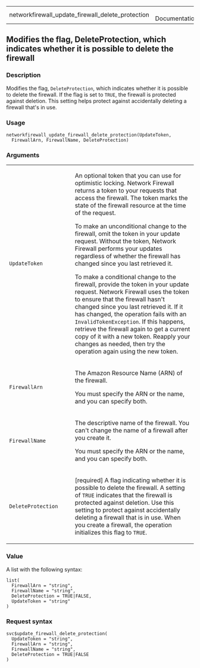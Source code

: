 <table style="width: 100%;">
<tbody>
<tr class="odd">
<td>networkfirewall_update_firewall_delete_protection</td>
<td style="text-align: right;">R Documentation</td>
</tr>
</tbody>
</table>

## Modifies the flag, DeleteProtection, which indicates whether it is possible to delete the firewall

### Description

Modifies the flag, `DeleteProtection`, which indicates whether it is
possible to delete the firewall. If the flag is set to `TRUE`, the
firewall is protected against deletion. This setting helps protect
against accidentally deleting a firewall that's in use.

### Usage

    networkfirewall_update_firewall_delete_protection(UpdateToken,
      FirewallArn, FirewallName, DeleteProtection)

### Arguments

<table>
<colgroup>
<col style="width: 35%" />
<col style="width: 65%" />
</colgroup>
<tbody>
<tr class="odd">
<td><code
id="networkfirewall_update_firewall_delete_protection_:_UpdateToken">UpdateToken</code></td>
<td><p>An optional token that you can use for optimistic locking.
Network Firewall returns a token to your requests that access the
firewall. The token marks the state of the firewall resource at the time
of the request.</p>
<p>To make an unconditional change to the firewall, omit the token in
your update request. Without the token, Network Firewall performs your
updates regardless of whether the firewall has changed since you last
retrieved it.</p>
<p>To make a conditional change to the firewall, provide the token in
your update request. Network Firewall uses the token to ensure that the
firewall hasn't changed since you last retrieved it. If it has changed,
the operation fails with an <code>InvalidTokenException</code>. If this
happens, retrieve the firewall again to get a current copy of it with a
new token. Reapply your changes as needed, then try the operation again
using the new token.</p></td>
</tr>
<tr class="even">
<td><code
id="networkfirewall_update_firewall_delete_protection_:_FirewallArn">FirewallArn</code></td>
<td><p>The Amazon Resource Name (ARN) of the firewall.</p>
<p>You must specify the ARN or the name, and you can specify
both.</p></td>
</tr>
<tr class="odd">
<td><code
id="networkfirewall_update_firewall_delete_protection_:_FirewallName">FirewallName</code></td>
<td><p>The descriptive name of the firewall. You can't change the name
of a firewall after you create it.</p>
<p>You must specify the ARN or the name, and you can specify
both.</p></td>
</tr>
<tr class="even">
<td><code
id="networkfirewall_update_firewall_delete_protection_:_DeleteProtection">DeleteProtection</code></td>
<td><p>[required] A flag indicating whether it is possible to delete the
firewall. A setting of <code>TRUE</code> indicates that the firewall is
protected against deletion. Use this setting to protect against
accidentally deleting a firewall that is in use. When you create a
firewall, the operation initializes this flag to
<code>TRUE</code>.</p></td>
</tr>
</tbody>
</table>

### Value

A list with the following syntax:

    list(
      FirewallArn = "string",
      FirewallName = "string",
      DeleteProtection = TRUE|FALSE,
      UpdateToken = "string"
    )

### Request syntax

    svc$update_firewall_delete_protection(
      UpdateToken = "string",
      FirewallArn = "string",
      FirewallName = "string",
      DeleteProtection = TRUE|FALSE
    )
